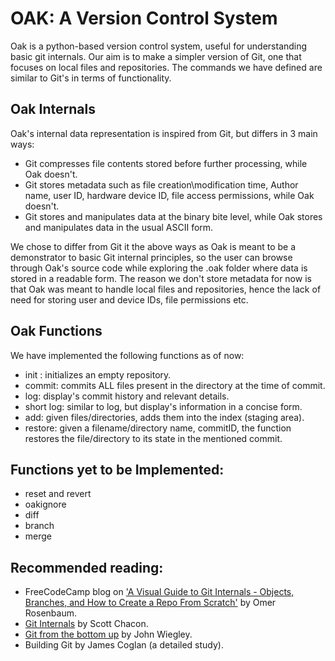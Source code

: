 # OAK: A Version Control System
Oak is a python-based version control system, useful for understanding basic git internals. Our aim is to make a simpler version of Git, one that focuses on local files and repositories.
The commands we have defined are similar to Git's in terms of functionality.

## Oak Internals
Oak's internal data representation is inspired from Git, but differs in 3 main ways:
* Git compresses file contents stored before further processing, while Oak doesn't.
* Git stores metadata such as file creation\modification time, Author name, user ID, hardware device ID, file access permissions, while Oak doesn't.
* Git stores and manipulates data at the binary bite level, while Oak stores and manipulates data in the usual ASCII form.

We chose to differ from Git it the above ways as Oak is meant to be a demonstrator to basic Git internal principles, so the user can browse through Oak's source code
while exploring the .oak folder where data is stored in a readable form. The reason we don't store metadata for now is that Oak was meant to handle local files and repositories,
hence the lack of need for storing user and device IDs, file permissions etc.

## Oak Functions
We have implemented the following functions as of now:
* init : initializes an empty repository.
* commit: commits ALL files present in the directory at the time of commit.
* log: display's commit history and relevant details.
* short log: similar to log, but display's information in a concise form.
* add: given files/directories, adds them into the index (staging area).
* restore: given a filename/directory name, commitID, the function restores the file/directory to its state in the mentioned commit.

## Functions yet to be Implemented:
* reset and revert
* oakignore
* diff
* branch
* merge

## Recommended reading:
* FreeCodeCamp blog on ['A Visual Guide to Git Internals - Objects, Branches, and How to Create a Repo From Scratch'](https://www.freecodecamp.org/news/git-internals-objects-branches-create-repo/#:~:text=In%20git%20%2C%20the%20contents%20of,creation%20time%20remains%20the%20same) by Omer Rosenbaum.
* [Git Internals](https://github.com/pluralsight/git-internals-pdf) by Scott Chacon.
* [Git from the bottom up](https://jwiegley.github.io/git-from-the-bottom-up/) by John Wiegley.
* Building Git by James Coglan (a detailed study).
